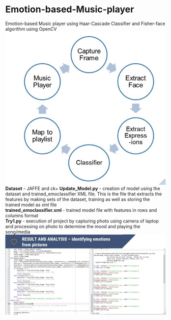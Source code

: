 # Emotion-based-Music-player
Emotion-based Music player using Haar-Cascade Classifier and Fisher-face algorithm using OpenCV
</br>
![WorkFlow](https://github.com/sidvsukhi/Emotion-based-Music-player/blob/master/workflow.JPG)
<br/>
**Dataset** - JAFFE and ck+
**Update_Model.py** - creation of model using the dataset and trained_emoclassifier XML file. This is the file that extracts the features by making sets of the dataset, training as well as storing the trained model as xml file<br/>
**trained_emoclassifier.xml** - trained model file with features in rows and columns format<br/>
**Try1.py** - execution of project by capturing photo using camera of laptop and processing on photo to determine the mood and playing the song/media <br/>
![Execution](https://github.com/sidvsukhi/Emotion-based-Music-player/blob/master/predict.JPG)
<br/>
